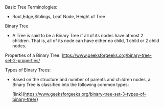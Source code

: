 Basic Tree Terminologies:
 - Root,Edge,Siblings, Leaf Node, Height of Tree

Binary Tree
 - A Tree is said to be a Binary Tree if all of its nodes have atmost 2 children. 
   That is, all of its node can have either no child, 1 child or 2 child nodes.


Properties of a Binary Tree:
https://www.geeksforgeeks.org/binary-tree-set-2-properties/

Types of Binary Trees: 
 - Based on the structure and number of parents and children nodes,
   a Binary Tree is classified into the following common types:
   
   [link]{https://www.geeksforgeeks.org/binary-tree-set-3-types-of-binary-tree/}
   
